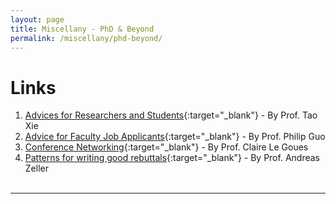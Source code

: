 ```yaml
---
layout: page
title: Miscellany - PhD & Beyond
permalink: /miscellany/phd-beyond/
---
```



Links
===
1. [Advices for Researchers and Students](http://taoxie.cs.illinois.edu/advice/index.html){:target="_blank"} - By Prof. Tao Xie
2. [Advice for Faculty Job Applicants](http://pgbovine.net/faculty-job-applications-summary.htm){:target="_blank"} - By Prof. Philip Guo
3. [Conference Networking](https://clairelegoues.com/2017/05/14/conference-networking-or-just-talk-to-whomever-with-anecdotes){:target="_blank"} - By Prof. Claire Le Goues
4. [Patterns for writing good rebuttals](https://www.st.cs.uni-saarland.de/zeller/onresearch/rebuttal-patterns.php3){:target="_blank"} - By Prof. Andreas Zeller
<br><br>

- - -

<br><br>